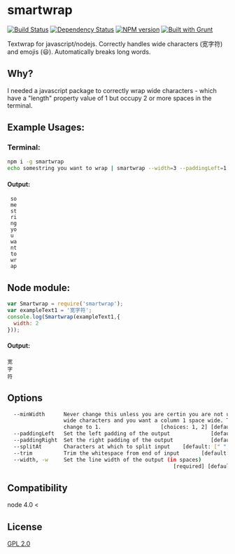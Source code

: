 # smartwrap

[![Build Status](https://travis-ci.org/tecfu/smartwrap.svg?branch=master)](https://travis-ci.org/tecfu/smartwrap) [![Dependency Status](https://david-dm.org/tecfu/smartwrap.png)](https://david-dm.org/tecfu/smartwrap) [![NPM version](https://badge.fury.io/js/smartwrap.svg)](http://badge.fury.io/js/smartwrap) [![Built with Grunt](https://cdn.gruntjs.com/builtwith.png)](http://gruntjs.com/)

Textwrap for javascript/nodejs. Correctly handles wide characters (宽字符) and emojis (😃). Automatically breaks long words.

## Why? 

I needed a javascript package to correctly wrap wide characters - which have a "length" property value of 1 but occupy 2 or more spaces in the terminal.

## Example Usages:

### Terminal:
```sh
npm i -g smartwrap
echo somestring you want to wrap | smartwrap --width=3 --paddingLeft=1
```

#### Output:
```
 so
 me
 st
 ri
 ng
 yo
 u
 wa
 nt
 to
 wr
 ap
```

## Node module:

```js
var Smartwrap = require('smartwrap');
var exampleText1 = '宽字符';
console.log(Smartwrap(exampleText1,{
  width: 2
}));
```
#### Output:
```
宽
字
符
```

## Options

```sh
  --minWidth      Never change this unless you are certin you are not using
                  wide characters and you want a column 1 space wide. Then
                  change to 1.                   [choices: 1, 2] [default: 2]
  --paddingLeft   Set the left padding of the output             [default: 0]
  --paddingRight  Set the right padding of the output            [default: 0]
  --splitAt       Characters at which to split input    [default: [" ","\t"]]
  --trim          Trim the whitespace from end of input       [default: true]
  --width, -w     Set the line width of the output (in spaces)
                                                     [required] [default: 10]
```

## Compatibility 

node 4.0 <

## License

[GPL 2.0](https://www.gnu.org/licenses/old-licenses/gpl-2.0.en.html)

